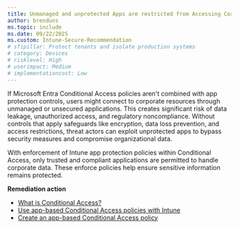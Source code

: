 ```yaml
---
title: Unmanaged and unprotected Apps are restricted from Accessing Corporate Data
author: brenduns
ms.topic: include
ms.date: 09/22/2025
ms.custom: Intune-Secure-Recommendation
# sfipillar: Protect tenants and isolate production systems
# category: Devices
# risklevel: High
# userimpact: Medium
# implementationcost: Low
---
```

If Microsoft Entra Conditional Access policies aren't combined with app protection controls, users might connect to corporate resources through unmanaged or unsecured applications. This creates significant risk of data leakage, unauthorized access, and regulatory noncompliance. Without controls that apply safeguards like encryption, data loss prevention, and access restrictions, threat actors can exploit unprotected apps to bypass security measures and compromise organizational data.

With enforcement of Intune app protection policies within Conditional Access, only trusted and compliant applications are permitted to handle corporate data. These enforce policies help ensure sensitive information remains protected.

**Remediation action**

- [What is Conditional Access?](/entra/identity/conditional-access/overview)
- [Use app-based Conditional Access policies with Intune](/intune/intune-service/protect/app-based-conditional-access-intune)
- [Create an app-based Conditional Access policy](/intune/intune-service/protect/app-based-conditional-access-intune)
